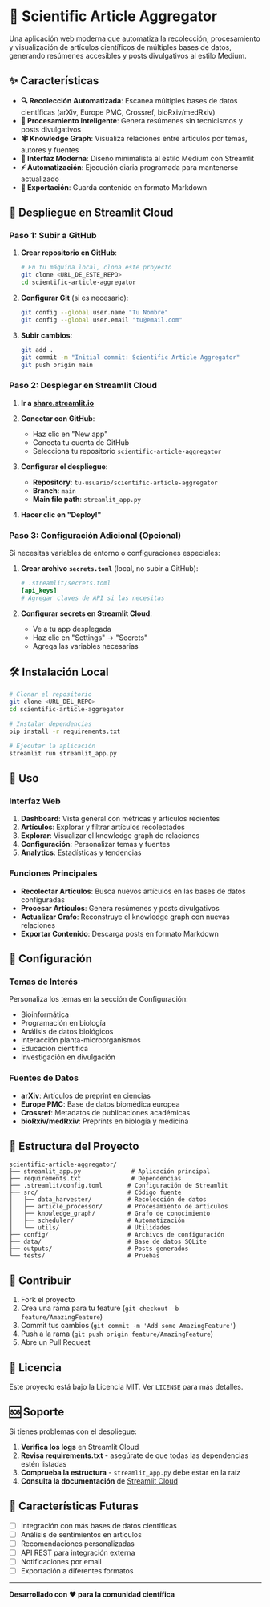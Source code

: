 # 🔬 Scientific Article Aggregator

Una aplicación web moderna que automatiza la recolección, procesamiento y visualización de artículos científicos de múltiples bases de datos, generando resúmenes accesibles y posts divulgativos al estilo Medium.

## ✨ Características

- **🔍 Recolección Automatizada**: Escanea múltiples bases de datos científicas (arXiv, Europe PMC, Crossref, bioRxiv/medRxiv)
- **📝 Procesamiento Inteligente**: Genera resúmenes sin tecnicismos y posts divulgativos
- **🕸️ Knowledge Graph**: Visualiza relaciones entre artículos por temas, autores y fuentes
- **🎨 Interfaz Moderna**: Diseño minimalista al estilo Medium con Streamlit
- **⚡ Automatización**: Ejecución diaria programada para mantenerse actualizado
- **💾 Exportación**: Guarda contenido en formato Markdown

## 🚀 Despliegue en Streamlit Cloud

### Paso 1: Subir a GitHub

1. **Crear repositorio en GitHub**:
   ```bash
   # En tu máquina local, clona este proyecto
   git clone <URL_DE_ESTE_REPO>
   cd scientific-article-aggregator
   ```

2. **Configurar Git** (si es necesario):
   ```bash
   git config --global user.name "Tu Nombre"
   git config --global user.email "tu@email.com"
   ```

3. **Subir cambios**:
   ```bash
   git add .
   git commit -m "Initial commit: Scientific Article Aggregator"
   git push origin main
   ```

### Paso 2: Desplegar en Streamlit Cloud

1. **Ir a [share.streamlit.io](https://share.streamlit.io)**

2. **Conectar con GitHub**:
   - Haz clic en "New app"
   - Conecta tu cuenta de GitHub
   - Selecciona tu repositorio `scientific-article-aggregator`

3. **Configurar el despliegue**:
   - **Repository**: `tu-usuario/scientific-article-aggregator`
   - **Branch**: `main`
   - **Main file path**: `streamlit_app.py`

4. **Hacer clic en "Deploy!"**

### Paso 3: Configuración Adicional (Opcional)

Si necesitas variables de entorno o configuraciones especiales:

1. **Crear archivo `secrets.toml`** (local, no subir a GitHub):
   ```toml
   # .streamlit/secrets.toml
   [api_keys]
   # Agregar claves de API si las necesitas
   ```

2. **Configurar secrets en Streamlit Cloud**:
   - Ve a tu app desplegada
   - Haz clic en "Settings" → "Secrets"
   - Agrega las variables necesarias

## 🛠️ Instalación Local

```bash
# Clonar el repositorio
git clone <URL_DEL_REPO>
cd scientific-article-aggregator

# Instalar dependencias
pip install -r requirements.txt

# Ejecutar la aplicación
streamlit run streamlit_app.py
```

## 📖 Uso

### Interfaz Web

1. **Dashboard**: Vista general con métricas y artículos recientes
2. **Artículos**: Explorar y filtrar artículos recolectados
3. **Explorar**: Visualizar el knowledge graph de relaciones
4. **Configuración**: Personalizar temas y fuentes
5. **Analytics**: Estadísticas y tendencias

### Funciones Principales

- **Recolectar Artículos**: Busca nuevos artículos en las bases de datos configuradas
- **Procesar Artículos**: Genera resúmenes y posts divulgativos
- **Actualizar Grafo**: Reconstruye el knowledge graph con nuevas relaciones
- **Exportar Contenido**: Descarga posts en formato Markdown

## 🔧 Configuración

### Temas de Interés

Personaliza los temas en la sección de Configuración:
- Bioinformática
- Programación en biología
- Análisis de datos biológicos
- Interacción planta-microorganismos
- Educación científica
- Investigación en divulgación

### Fuentes de Datos

- **arXiv**: Artículos de preprint en ciencias
- **Europe PMC**: Base de datos biomédica europea
- **Crossref**: Metadatos de publicaciones académicas
- **bioRxiv/medRxiv**: Preprints en biología y medicina

## 📁 Estructura del Proyecto

```
scientific-article-aggregator/
├── streamlit_app.py              # Aplicación principal
├── requirements.txt              # Dependencias
├── .streamlit/config.toml       # Configuración de Streamlit
├── src/                         # Código fuente
│   ├── data_harvester/          # Recolección de datos
│   ├── article_processor/       # Procesamiento de artículos
│   ├── knowledge_graph/         # Grafo de conocimiento
│   ├── scheduler/               # Automatización
│   └── utils/                   # Utilidades
├── config/                      # Archivos de configuración
├── data/                        # Base de datos SQLite
├── outputs/                     # Posts generados
└── tests/                       # Pruebas
```

## 🤝 Contribuir

1. Fork el proyecto
2. Crea una rama para tu feature (`git checkout -b feature/AmazingFeature`)
3. Commit tus cambios (`git commit -m 'Add some AmazingFeature'`)
4. Push a la rama (`git push origin feature/AmazingFeature`)
5. Abre un Pull Request

## 📄 Licencia

Este proyecto está bajo la Licencia MIT. Ver `LICENSE` para más detalles.

## 🆘 Soporte

Si tienes problemas con el despliegue:

1. **Verifica los logs** en Streamlit Cloud
2. **Revisa requirements.txt** - asegúrate de que todas las dependencias estén listadas
3. **Comprueba la estructura** - `streamlit_app.py` debe estar en la raíz
4. **Consulta la documentación** de [Streamlit Cloud](https://docs.streamlit.io/streamlit-cloud)

## 🌟 Características Futuras

- [ ] Integración con más bases de datos científicas
- [ ] Análisis de sentimientos en artículos
- [ ] Recomendaciones personalizadas
- [ ] API REST para integración externa
- [ ] Notificaciones por email
- [ ] Exportación a diferentes formatos

---

**Desarrollado con ❤️ para la comunidad científica**

